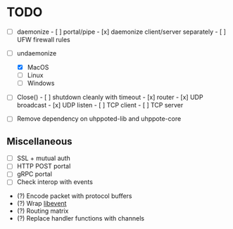 # TODO

- [ ] daemonize
      - [ ] portal/pipe
      - [x] daemonize client/server separately
      - [ ] UFW firewall rules

- [ ] undaemonize
    - [x] MacOS
    - [ ] Linux
    - [ ] Windows

- [ ] Close()
      - [ ] shutdown cleanly with timeout
            - [x] router
            - [x] UDP broadcast
            - [x] UDP listen
            - [ ] TCP client
            - [ ] TCP server

- [ ] Remove dependency on uhppoted-lib and uhppote-core

## Miscellaneous

- [ ] SSL + mutual auth
- [ ] HTTP POST portal
- [ ] gRPC portal
- [ ] Check interop with events
- (?) Encode packet with protocol buffers
- (?) Wrap [libevent](https://libevent.org)
- (?) Routing matrix
- (?) Replace handler functions with channels
